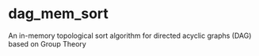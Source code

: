 # dag_mem_sort
An in-memory topological sort algorithm for directed acyclic graphs (DAG) based on Group Theory
